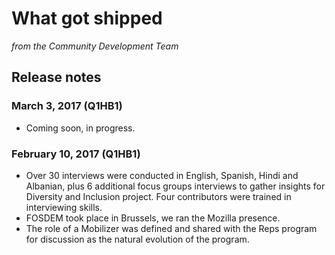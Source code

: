 # What got shipped
_from the Community Development Team_

## Release notes

### March 3, 2017 (Q1HB1)

* Coming soon, in progress.

### February 10, 2017 (Q1HB1)

* Over 30 interviews were conducted in English, Spanish, Hindi and Albanian, plus 6 additional focus groups interviews to gather insights for Diversity and Inclusion project. Four contributors were trained in interviewing skills.
* FOSDEM took place in Brussels, we ran the Mozilla presence.
* The role of a Mobilizer was defined and shared with the Reps program for discussion as the natural evolution of the program. 
